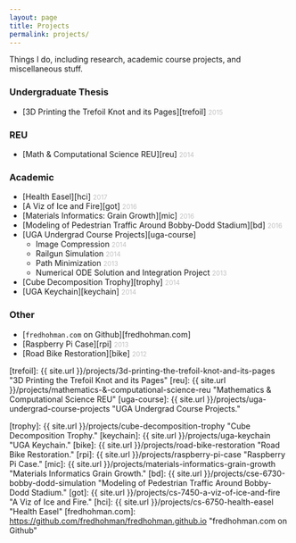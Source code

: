 ```yaml
---
layout: page
title: Projects
permalink: projects/
---
```


Things I do, including research, academic course projects, and miscellaneous stuff.

### Undergraduate Thesis
* [3D Printing the Trefoil Knot and its Pages][trefoil]&nbsp;<small style="color: #c0c0c0">2015</small>

### REU
* [Math & Computational Science REU][reu]&nbsp;<small style="color: #c0c0c0">2014</small>

### Academic
* [Health Easel][hci]&nbsp;<small style="color: #c0c0c0">2017</small>
* [A Viz of Ice and Fire][got]&nbsp;<small style="color: #c0c0c0">2016</small>
* [Materials Informatics: Grain Growth][mic]&nbsp;<small style="color: #c0c0c0">2016</small>
* [Modeling of Pedestrian Traffic Around Bobby-Dodd Stadium][bd]&nbsp;<small style="color: #c0c0c0">2016</small>
* [UGA Undergrad Course Projects][uga-course]
	* Image Compression&nbsp;<small style="color: #c0c0c0">2014</small>
	* Railgun Simulation&nbsp;<small style="color: #c0c0c0">2014</small>
	* Path Minimization&nbsp;<small style="color: #c0c0c0">2013</small>
	* Numerical ODE Solution and Integration Project&nbsp;<small style="color: #c0c0c0">2013</small>
* [Cube Decomposition Trophy][trophy]&nbsp;<small style="color: #c0c0c0">2014</small>
* [UGA Keychain][keychain]&nbsp;<small style="color: #c0c0c0">2014</small>

### Other
* [`fredhohman.com` on Github][fredhohman.com]
* [Raspberry Pi Case][rpi]&nbsp;<small style="color: #c0c0c0">2013</small>
* [Road Bike Restoration][bike]&nbsp;<small style="color: #c0c0c0">2012</small>

[trefoil]: {{ site.url }}/projects/3d-printing-the-trefoil-knot-and-its-pages "3D Printing the Trefoil Knot and its Pages"
[reu]: {{ site.url }}/projects/mathematics-&-computational-science-reu "Mathematics & Computational Science REU"
[uga-course]: {{ site.url }}/projects/uga-undergrad-course-projects "UGA Undergrad Course Projects."
<!-- [uga-course]: {{ site.url }}/projects/uga-undergrad-course-projects/ "UGA Undergrad Course Projects." -->
[trophy]: {{ site.url }}/projects/cube-decomposition-trophy "Cube Decomposition Trophy."
[keychain]: {{ site.url }}/projects/uga-keychain "UGA Keychain."
[bike]: {{ site.url }}/projects/road-bike-restoration "Road Bike Restoration."
[rpi]: {{ site.url }}/projects/raspberry-pi-case "Raspberry Pi Case."
[mic]: {{ site.url }}/projects/materials-informatics-grain-growth "Materials Informatics Grain Growth."
[bd]: {{ site.url }}/projects/cse-6730-bobby-dodd-simulation "Modeling of Pedestrian Traffic Around Bobby-Dodd Stadium."
[got]: {{ site.url }}/projects/cs-7450-a-viz-of-ice-and-fire "A Viz of Ice and Fire."
[hci]: {{ site.url }}/projects/cs-6750-health-easel "Health Easel"
[fredhohman.com]: https://github.com/fredhohman/fredhohman.github.io "fredhohman.com on Github"